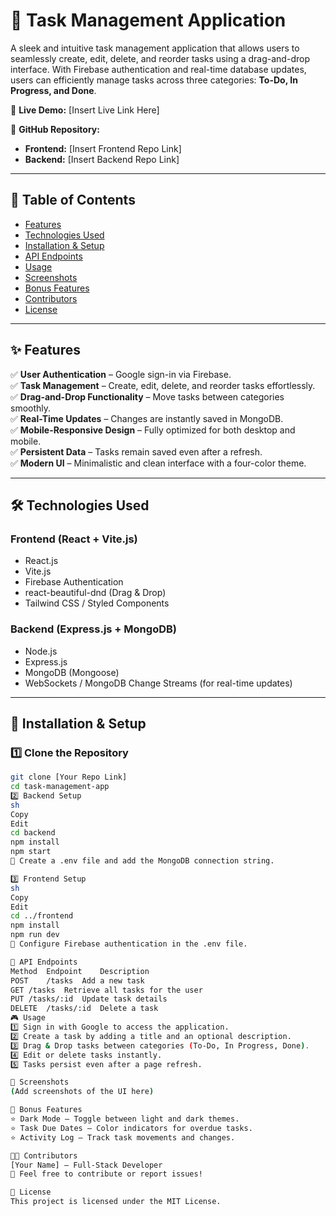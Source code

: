 # 📝 Task Management Application  

A sleek and intuitive task management application that allows users to seamlessly create, edit, delete, and reorder tasks using a drag-and-drop interface. With Firebase authentication and real-time database updates, users can efficiently manage tasks across three categories: **To-Do, In Progress, and Done**.  

🔗 **Live Demo:** [Insert Live Link Here]  

📂 **GitHub Repository:**  
- **Frontend:** [Insert Frontend Repo Link]  
- **Backend:** [Insert Backend Repo Link]  

---

## 📖 Table of Contents  
- [Features](#-features)  
- [Technologies Used](#-technologies-used)  
- [Installation & Setup](#-installation--setup)  
- [API Endpoints](#-api-endpoints)  
- [Usage](#-usage)  
- [Screenshots](#-screenshots)  
- [Bonus Features](#-bonus-features)  
- [Contributors](#-contributors)  
- [License](#-license)  

---

## ✨ Features  
✅ **User Authentication** – Google sign-in via Firebase.  
✅ **Task Management** – Create, edit, delete, and reorder tasks effortlessly.  
✅ **Drag-and-Drop Functionality** – Move tasks between categories smoothly.  
✅ **Real-Time Updates** – Changes are instantly saved in MongoDB.  
✅ **Mobile-Responsive Design** – Fully optimized for both desktop and mobile.  
✅ **Persistent Data** – Tasks remain saved even after a refresh.  
✅ **Modern UI** – Minimalistic and clean interface with a four-color theme.  

---

## 🛠 Technologies Used  

### **Frontend (React + Vite.js)**  
- React.js  
- Vite.js  
- Firebase Authentication  
- react-beautiful-dnd (Drag & Drop)  
- Tailwind CSS / Styled Components  

### **Backend (Express.js + MongoDB)**  
- Node.js  
- Express.js  
- MongoDB (Mongoose)  
- WebSockets / MongoDB Change Streams (for real-time updates)  

---

## 🚀 Installation & Setup  

### **1️⃣ Clone the Repository**  
```sh
git clone [Your Repo Link]
cd task-management-app
2️⃣ Backend Setup
sh
Copy
Edit
cd backend
npm install
npm start
🔹 Create a .env file and add the MongoDB connection string.

3️⃣ Frontend Setup
sh
Copy
Edit
cd ../frontend
npm install
npm run dev
🔹 Configure Firebase authentication in the .env file.

📡 API Endpoints
Method	Endpoint	Description
POST	/tasks	Add a new task
GET	/tasks	Retrieve all tasks for the user
PUT	/tasks/:id	Update task details
DELETE	/tasks/:id	Delete a task
🎮 Usage
1️⃣ Sign in with Google to access the application.
2️⃣ Create a task by adding a title and an optional description.
3️⃣ Drag & Drop tasks between categories (To-Do, In Progress, Done).
4️⃣ Edit or delete tasks instantly.
5️⃣ Tasks persist even after a page refresh.

📸 Screenshots
(Add screenshots of the UI here)

🌟 Bonus Features
⭐ Dark Mode – Toggle between light and dark themes.
⭐ Task Due Dates – Color indicators for overdue tasks.
⭐ Activity Log – Track task movements and changes.

👨‍💻 Contributors
[Your Name] – Full-Stack Developer
📩 Feel free to contribute or report issues!

📜 License
This project is licensed under the MIT License.
